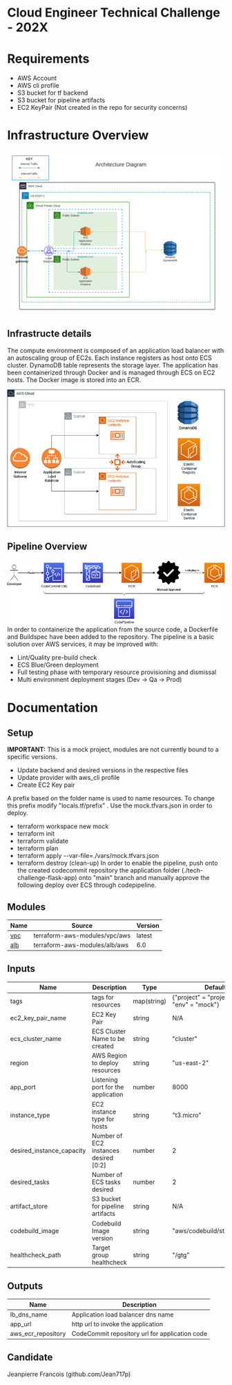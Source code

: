 Cloud Engineer Technical Challenge - 202X
=========================================

# Requirements

- AWS Account
- AWS cli profile
- S3 bucket for tf backend
- S3 bucket for pipeline artifacts
- EC2 KeyPair (Not created in the repo for security concerns)

# Infrastructure Overview

![architecture diagram](./images/arch_diagram.png)


## Infrastructe details
The compute environment is composed of an application load balancer with an autoscaling group of EC2s. Each instance registers as host onto ECS cluster.
DynamoDB table represents the storage layer.
The application has been containerized through Docker and is managed through ECS on EC2 hosts.
The Docker image is stored into an ECR.

![architecture diagram 2](./images/infra.png)


## Pipeline Overview
![pipeline](./images/pipeline.png)
In order to containerize the application from the source code, a Dockerfile and Buildspec have been added to the repository.
The pipeline is a basic solution over AWS services, it may be improved with:

- Lint/Quality pre-build check
- ECS Blue/Green deployment
- Full testing phase with temporary resource provisioning and dismissal
- Multi environment deployment stages (Dev -> Qa -> Prod)

# Documentation

## Setup

**IMPORTANT:** This is a mock project, modules are not currently bound to a specific versions.

- Update backend and desired versions in the respective files
- Update provider with aws_cli profile
- Create EC2 Key pair

A prefix based on the folder name is used to name resources. To change this prefix modify "locals.tf/prefix" .
Use the mock.tfvars.json in order to deploy.
- terraform workspace new mock
- terraform init
- terraform validate
- terraform plan
- terraform apply --var-file=./vars/mock.tfvars.json
- terraform destroy (clean-up)
In order to enable the pipeline, push onto the created codecommit repository the application folder (./tech-challenge-flask-app) onto "main" branch and manually approve the following deploy over ECS through codepipeline.

## Modules

| Name | Source | Version |
|------|--------|---------|
| <a name="module_vpc"></a> [vpc](#module\_vpc) | terraform-aws-modules/vpc/aws | latest |
| <a name="module_alb"></a> [alb](#module\_alb) | terraform-aws-modules/alb/aws | 6.0 |


## Inputs

| Name | Description | Type | Default | Required |
|------|-------------|------|---------|:--------:|
| tags | tags for resources | map(string) | {"project" = "project_name", "env" = "mock"} | No |
| ec2_key_pair_name | EC2 Key Pair | string | N/A | Yes |
| ecs_cluster_name | ECS Cluster Name to be created | string | "cluster" | No |
| region | AWS Region to deploy resources | string | "us-east-2" | No |
| app_port | Listening port for the application | number | 8000 | No |
| instance_type | EC2 instance type for hosts | string | "t3.micro" | No |
| desired_instance_capacity | Number of EC2 instances desired [0:2] | number  | 2 | No |
| desired_tasks | Number of ECS tasks desired | number  | 2 | No |
| artifact_store | S3 bucket for pipeline artifacts | string | N/A | Yes |
| codebuild_image | Codebuild Image version | string | "aws/codebuild/standard:5.0" | No |
| healthcheck_path | Target group healthcheck | string | "/gtg" | No |


## Outputs

| Name | Description |
|------|-------------|
| lb_dns_name | Application load balancer dns name |
| app_url | http url to invoke the application |
| aws_ecr_repository | CodeCommit repository url for application code |

## Candidate
Jeanpierre Francois (github.com/Jean717p)




